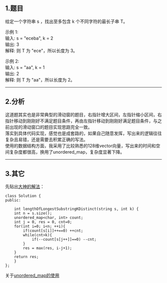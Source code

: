 ## 1.题目
给定一个字符串 s ，找出至多包含 k 个不同字符的最长子串 T。  

示例 1:  
输入: s = "eceba", k = 2  
输出: 3  
解释: 则 T 为 "ece"，所以长度为 3。  

示例 2:  
输入: s = "aa", k = 1  
输出: 2  
解释: 则 T 为 "aa"，所以长度为 2。  

---

## 2.分析
这道题其实也是非常典型的滑动窗的题目，右指针增大区间，左指针缩小区间，右指针移动到刚刚好不满足题目条件，再由左指针移动到刚刚好满足题目条件，与之前出现的滑动窗口的题目实现思路完全一致。  
落实到具体代码实现，感觉也是成套路的，如果自己随意发挥，写出来的逻辑往往复杂且易错，还是需要去积累正确的写法。  
使用的数据结构方面，我采用了比较熟悉的128维vector向量，写出来的时间和空间复杂度都很高，换用了unordered_map，复杂度显著下降。  

---

## 3.其它
先贴出[大神的解法](https://leetcode-cn.com/problems/longest-substring-with-at-most-k-distinct-characters/solution/ji-zhi-jian-dan-by-sonp-2/)：  
```
class Solution {
public:

    int lengthOfLongestSubstringKDistinct(string s, int k) {
    int n = s.size();
	unordered_map<char, int> count;
	int j = 0, res = 0, cnt=0;
	for(int i=0; i<n; ++i){
		if(count[s[i]]++==0) ++cnt;
		while(cnt>k){
			if(--count[s[j++]]==0) --cnt;
		}
		res = max(res, i-j+1);
	}
	return res;
    }
};
```  
关于[unordered_map的使用](https://blog.csdn.net/hk2291976/article/details/51037095)